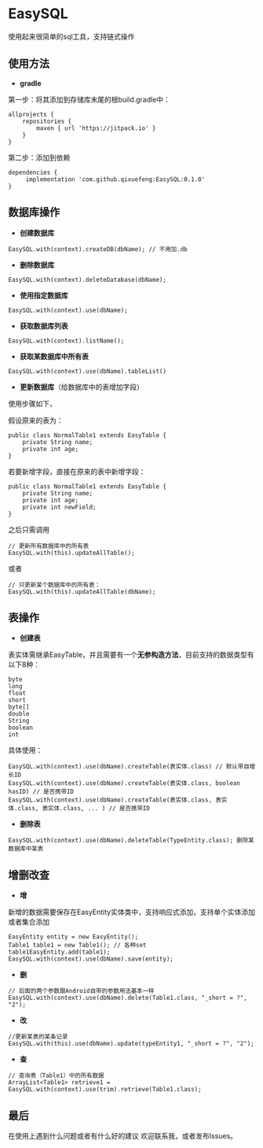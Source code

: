 # EasySQL
使用起来很简单的sql工具，支持链式操作

使用方法
--

 - **gradle**

第一步：将其添加到存储库末尾的根build.gradle中：
```
allprojects {
	repositories {
		maven { url 'https://jitpack.io' }
	}
}
```
第二步：添加到依赖

```
dependencies {
     implementation 'com.github.qixuefeng:EasySQL:0.1.0'
}
```


数据库操作
---

 - **创建数据库**

```
EasySQL.with(context).createDB(dbName); // 不用加.db
```

 - **删除数据库**

```
EasySQL.with(context).deleteDatabase(dbName);
```

 - **使用指定数据库**

```
EasySQL.with(context).use(dbName);
```

 - **获取数据库列表**

```
EasySQL.with(context).listName();
```

 - **获取某数据库中所有表**

```
EasySQL.with(context).use(dbName).tableList()
```

 - **更新数据库**（给数据库中的表增加字段）

使用步骤如下，

假设原来的表为：

```
public class NormalTable1 extends EasyTable {
    private String name;
    private int age;
}
```
若要新增字段，直接在原来的表中新增字段：

```
public class NormalTable1 extends EasyTable {
    private String name;
    private int age;
    private int newField;
}
```
之后只需调用

```
// 更新所有数据库中的所有表
EasySQL.with(this).updateAllTable();
```
或者

```
// 只更新某个数据库中的所有表：
EasySQL.with(this).updateAllTable(dbName);
```

表操作
---

 - **创建表**

表实体需继承EasyTable，并且需要有一个**无参构造方法**，目前支持的数据类型有以下8种：

```
byte
long
float
short
byte[]
double
String
boolean
int
```
具体使用：
```
EasySQL.with(context).use(dbName).createTable(表实体.class) // 默认带自增长ID
EasySQL.with(context).use(dbName).createTable(表实体.class, boolean hasID) // 是否携带ID
EasySQL.with(context).use(dbName).createTable(表实体.class, 表实体.class, 表实体.class, ... ) // 是否携带ID
```

 - **删除表**

```
EasySQL.with(context).use(dbName).deleteTable(TypeEntity.class); 删除某数据库中某表
```

增删改查
----

 - **增**

新增的数据需要保存在EasyEntity实体类中，支持响应式添加，支持单个实体添加或者集合添加
```
EasyEntity entity = new EasyEntity();
Table1 table1 = new Table1(); // 各种set
table1EasyEntity.add(table1);
EasySQL.with(context).use(dbName).save(entity);
```

 - **删**

```
// 后面的两个参数跟Android自带的参数用法基本一样
EasySQL.with(context).use(dbName).delete(Table1.class, "_short = ?", "2");

```

 - **改**

```
//更新某表的某条记录
EasySQL.with(this).use(dbName).update(typeEntity1, "_short = ?", "2");
```

 - **查**

```
// 查询表（Table1）中的所有数据
ArrayList<Table1> retrieve1 = EasySQL.with(context).use(trim).retrieve(Table1.class);
```

最后
--
在使用上遇到什么问题或者有什么好的建议 欢迎联系我，或者发布Issues。